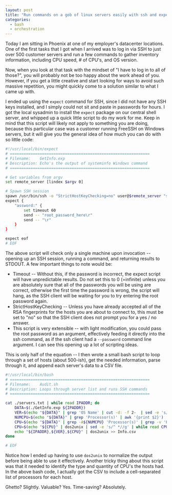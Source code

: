 ```yaml
---
layout: post
title: "Run commands on a gob of linux servers easily with ssh and expect"
categories:
  - bash
  - orchestration
---
```


Today I am sitting in Phoenix at one of my employer's datacenter locations. One of the first
tasks that I got when I arrived was to log in via SSH to just over 500 customer servers and
run a few commands to gather inventory information, including CPU speed, # of CPU's, and OS
version.

Now, when you look at that task with the mindset of "I have to log in to all of those?", you
will probably not be too happy about the work ahead of you. However, if you get a little
creative and start looking for ways to avoid such massive repetition, you might quickly come
to a solution similar to what I came up with.

I ended up using the `expect` command for SSH, since I did not have any SSH keys installed,
and I simply could not sit and paste in passwords for hours. I got the local sysadmin to install
the `expect` package on our central shell server, and whipped up a quick little script to do my
work for me. Keep in mind that this script will likely not apply to something you are doing,
because this particular case was a customer running FreeSSH on Windows servers, but it will give
you the general idea of how much you can do with so little code:

```bash
#!/usr/local/bin/expect
# =============================================================
# Filename:    GetInfo.exp
# Description: Echo's the output of systeminfo Windows command
# =============================================================

# Get variables from argv
set remote_server [lindex $argv 0]

# Spawn SSH session
spawn /usr/bin/ssh -o "StrictHostKeyChecking=no" user@$remote_server "systeminfo"
expect {
    "assword:" {
        set timeout 60
        send -- "root_password_here\r"
        send -- "\r"
    }
}

expect eof
# EOF
```

The above script will check only a single machine upon invocation -- opening up an SSH session, running
a command, and returning results to STDOUT. A few important things to note would be:

* Timeout -- Without this, if the password is incorrect, the expect script will have unpredictable
  results. Do not set this to 0 (=infinite) unless you are absolutely sure that all of the passwords
  you will be using are correct, otherwise the first time the password is wrong, the script will hang,
  as the SSH client will be waiting for you to try entering the root password again.
* StrictHostKeyChecking -- Unless you have already accepted all of the RSA fingerprints for the hosts
  you are about to connect to, this must be set to "no" so that the SSH client does not prompt you for
  a yes / no answer.
* This script is very extensible -- with light modification, you could pass the root password as an
  argument, effectively feeding it directly into the ssh command, as if the ssh client had a `--password`
  command line argument. I can see this opening up a lot of scripting ideas.

This is only half of the equation -- I then wrote a small bash script to loop through a set of hosts
(about 500-ish), get the needed information, parse through it, and append each server's data to a CSV
file.

```bash
#!/usr/local/bin/bash
# =============================================================
# Filename:    Audit.sh
# Description: Loops through server list and runs SSH commands
# =============================================================

cat ./servers.txt | while read IPADDR; do
    DATA=$(./GetInfo.exp ${IPADDR})
    VER=$(echo "${DATA}" | grep 'OS Name' | cut -d: -f 2-  | sed -e 's/^ *//g' | sed -e 's/,/ /g')
    NUMCPU=$(echo "${DATA}" | grep 'Processor(s)' | awk '{print $2}')
    CPU=$(echo "${DATA}" | grep -A${NUMCPU} 'Processor(s)' | grep -v 'Processor(s)')
    CPU=$(echo "${CPU}" | dos2unix | sed -e 's/^ *//g' | while read CPUTMP; do echo -n "${CPUTMP},"; done)
    echo "${IPADDR},${VER},${CPU}" | dos2unix >> Info.csv
done

# EOF
```

Notice how I ended up having to use `dos2unix` to normalize the output before being able to use it
effectively. Another tricky thing about this script was that it needed to identify the type and quantity of
CPU's the hosts had. In the above bash code, I actually got the CSV to include a cell-separated list of
processors for each host.

Ghetto? Slightly. Valuable? Yes. Time-saving? Absolutely.
